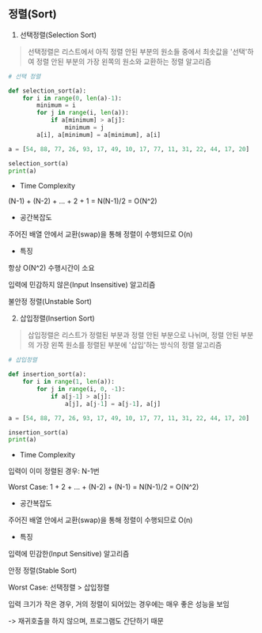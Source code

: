 ## 정렬(Sort)


1. 선택정렬(Selection Sort)
> 선택정렬은 리스트에서 아직 정렬 안된 부분의 원소들 중에서 최솟값을 '선택'하여 정렬 안된 부분의
> 가장 왼쪽의 원소와 교환하는 정렬 알고리즘

```python
# 선택 정렬

def selection_sort(a):
    for i in range(0, len(a)-1):
        minimum = i
        for j in range(i, len(a)):
            if a[minimum] > a[j]:
                minimum = j
        a[i], a[minimum] = a[minimum], a[i]

a = [54, 88, 77, 26, 93, 17, 49, 10, 17, 77, 11, 31, 22, 44, 17, 20]

selection_sort(a)
print(a)
```
- Time Complexity

(N-1) + (N-2) + ... + 2 + 1 = N(N-1)/2 = O(N^2)

- 공간복잡도 

주어진 배열 안에서 교환(swap)을 통해 정렬이 수행되므로 O(n)

- 특징

항상 O(N^2) 수행시간이 소요

입력에 민감하지 않은(Input Insensitive) 알고리즘

불안정 정렬(Unstable Sort)

2. 삽입정렬(Insertion Sort)
> 삽입정렬은 리스트가 정렬된 부분과 정렬 안된 부분으로 나뉘며,
> 정렬 안된 부분의 가장 왼쪽 원소를 정렬된 부분에 '삽입'하는 방식의 정렬 알고리즘

```python
# 삽입정렬

def insertion_sort(a):
    for i in range(1, len(a)):
        for j in range(i, 0, -1):
            if a[j-1] > a[j]:
                a[j], a[j-1] = a[j-1], a[j]

a = [54, 88, 77, 26, 93, 17, 49, 10, 17, 77, 11, 31, 22, 44, 17, 20]

insertion_sort(a)
print(a)
```

- Time Complexity

입력이 이미 정렬된 경우: N-1번

Worst Case: 1 + 2 + ... + (N-2) + (N-1) = N(N-1)/2 = O(N^2)

- 공간복잡도

주어진 배열 안에서 교환(swap)을 통해 정렬이 수행되므로 O(n)

- 특징

입력에 민감한(Input Sensitive) 알고리즘

안정 정렬(Stable Sort)

Worst Case: 선택정렬 > 삽입정렬

입력 크기가 작은 경우, 거의 정렬이 되어있는 경우에는 매우 좋은 성능을 보임

-> 재귀호출을 하지 않으며, 프로그램도 간단하기 때문
